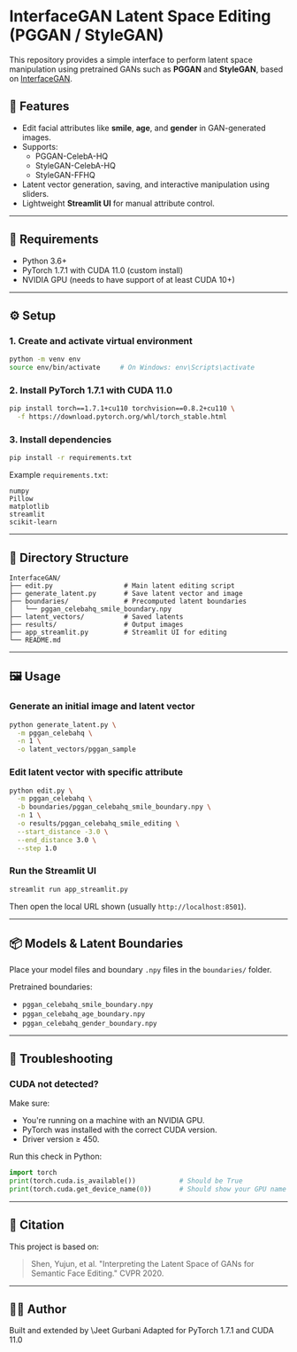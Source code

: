 

# InterfaceGAN Latent Space Editing (PGGAN / StyleGAN)

This repository provides a simple interface to perform latent space manipulation using pretrained GANs such as **PGGAN** and **StyleGAN**, based on [InterfaceGAN](https://github.com/ShenYujun/InterFaceGAN).

## 🚀 Features

- Edit facial attributes like **smile**, **age**, and **gender** in GAN-generated images.
- Supports:
  - PGGAN-CelebA-HQ
  - StyleGAN-CelebA-HQ
  - StyleGAN-FFHQ
- Latent vector generation, saving, and interactive manipulation using sliders.
- Lightweight **Streamlit UI** for manual attribute control.

---

## 🧠 Requirements

- Python 3.6+
- PyTorch 1.7.1 with CUDA 11.0 (custom install)
- NVIDIA GPU (needs to have support of at least CUDA 10+)

---

## ⚙️ Setup

### 1. Create and activate virtual environment

```bash
python -m venv env
source env/bin/activate     # On Windows: env\Scripts\activate
````

### 2. Install PyTorch 1.7.1 with CUDA 11.0

```bash
pip install torch==1.7.1+cu110 torchvision==0.8.2+cu110 \
  -f https://download.pytorch.org/whl/torch_stable.html
```

### 3. Install dependencies

```bash
pip install -r requirements.txt
```

Example `requirements.txt`:

```text
numpy
Pillow
matplotlib
streamlit
scikit-learn
```

---

## 📁 Directory Structure

```
InterfaceGAN/
├── edit.py                  # Main latent editing script
├── generate_latent.py       # Save latent vector and image
├── boundaries/              # Precomputed latent boundaries
│   └── pggan_celebahq_smile_boundary.npy
├── latent_vectors/          # Saved latents
├── results/                 # Output images
├── app_streamlit.py         # Streamlit UI for editing
└── README.md
```

---

## 🖼️ Usage

### Generate an initial image and latent vector

```bash
python generate_latent.py \
  -m pggan_celebahq \
  -n 1 \
  -o latent_vectors/pggan_sample
```

### Edit latent vector with specific attribute

```bash
python edit.py \
  -m pggan_celebahq \
  -b boundaries/pggan_celebahq_smile_boundary.npy \
  -n 1 \
  -o results/pggan_celebahq_smile_editing \
  --start_distance -3.0 \
  --end_distance 3.0 \
  --step 1.0
```

### Run the Streamlit UI

```bash
streamlit run app_streamlit.py
```

Then open the local URL shown (usually `http://localhost:8501`).

---

## 📦 Models & Latent Boundaries

Place your model files and boundary `.npy` files in the `boundaries/` folder.

Pretrained boundaries:

* `pggan_celebahq_smile_boundary.npy`
* `pggan_celebahq_age_boundary.npy`
* `pggan_celebahq_gender_boundary.npy`

---

## 🧪 Troubleshooting

### CUDA not detected?

Make sure:

* You're running on a machine with an NVIDIA GPU.
* PyTorch was installed with the correct CUDA version.
* Driver version ≥ 450.

Run this check in Python:

```python
import torch
print(torch.cuda.is_available())           # Should be True
print(torch.cuda.get_device_name(0))       # Should show your GPU name
```

---

## 📝 Citation

This project is based on:

> Shen, Yujun, et al. "Interpreting the Latent Space of GANs for Semantic Face Editing." CVPR 2020.

---

## 🧑‍💻 Author

Built and extended by \Jeet Gurbani
Adapted for PyTorch 1.7.1 and CUDA 11.0

```


